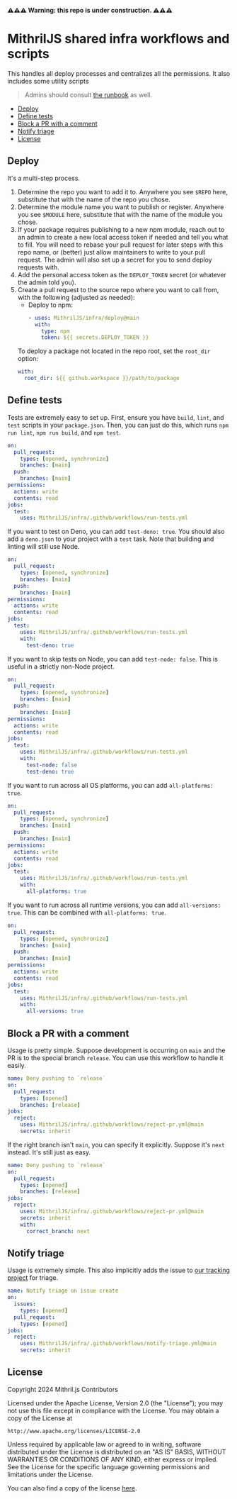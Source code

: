 **⚠⚠⚠ Warning: this repo is under construction. ⚠⚠⚠**

# MithrilJS shared infra workflows and scripts

This handles all deploy processes and centralizes all the permissions. It also includes some utility scripts

> Admins should consult [the runbook](./RUNBOOK.md) as well.

- [Deploy](#deploy)
- [Define tests](#define-tests)
- [Block a PR with a comment](#block-a-pr-with-a-comment)
- [Notify triage](#notify-triage)
- [License](#license)

## Deploy

It's a multi-step process.

1. Determine the repo you want to add it to. Anywhere you see `$REPO` here, substitute that with the name of the repo you chose.
2. Determine the module name you want to publish or register. Anywhere you see `$MODULE` here, substitute that with the name of the module you chose.
3. If your package requires publishing to a new npm module, reach out to an admin to create a new local access token if needed and tell you what to fill. You will need to rebase your pull request for later steps with this repo name, or (better) just allow maintainers to write to your pull request. The admin will also set up a secret for you to send deploy requests with.
4. Add the personal access token as the `DEPLOY_TOKEN` secret (or whatever the admin told you).
5. Create a pull request to the source repo where you want to call from, with the following (adjusted as needed):
   - Deploy to npm:
     ```yml
     - uses: MithrilJS/infra/deploy@main
       with:
         type: npm
         token: ${{ secrets.DEPLOY_TOKEN }}
     ```
   To deploy a package not located in the repo root, set the `root_dir` option:
   ```yml
   with:
     root_dir: ${{ github.workspace }}/path/to/package
   ```

## Define tests

Tests are extremely easy to set up. First, ensure you have `build`, `lint`, and `test` scripts in your `package.json`. Then, you can just do this, which runs `npm run lint`, `npm run build`, and `npm test`.

```yml
on:
  pull_request:
    types: [opened, synchronize]
    branches: [main]
  push:
    branches: [main]
permissions:
  actions: write
  contents: read
jobs:
  test:
    uses: MithrilJS/infra/.github/workflows/run-tests.yml
```

If you want to test on Deno, you can add `test-deno: true`. You should also add a `deno.json` to your project with a `test` task. Note that building and linting will still use Node.

```yml
on:
  pull_request:
    types: [opened, synchronize]
    branches: [main]
  push:
    branches: [main]
permissions:
  actions: write
  contents: read
jobs:
  test:
    uses: MithrilJS/infra/.github/workflows/run-tests.yml
    with:
      test-deno: true
```

If you want to skip tests on Node, you can add `test-node: false`. This is useful in a strictly non-Node project.

```yml
on:
  pull_request:
    types: [opened, synchronize]
    branches: [main]
  push:
    branches: [main]
permissions:
  actions: write
  contents: read
jobs:
  test:
    uses: MithrilJS/infra/.github/workflows/run-tests.yml
    with:
      test-node: false
      test-deno: true
```

If you want to run across all OS platforms, you can add `all-platforms: true`.

```yml
on:
  pull_request:
    types: [opened, synchronize]
    branches: [main]
  push:
    branches: [main]
permissions:
  actions: write
  contents: read
jobs:
  test:
    uses: MithrilJS/infra/.github/workflows/run-tests.yml
    with:
      all-platforms: true
```

If you want to run across all runtime versions, you can add `all-versions: true`. This can be combined with `all-platforms: true`.

```yml
on:
  pull_request:
    types: [opened, synchronize]
    branches: [main]
  push:
    branches: [main]
permissions:
  actions: write
  contents: read
jobs:
  test:
    uses: MithrilJS/infra/.github/workflows/run-tests.yml
    with:
      all-versions: true
```

## Block a PR with a comment

Usage is pretty simple. Suppose development is occurring on `main` and the PR is to the special branch `release`. You can use this workflow to handle it easily.

```yml
name: Deny pushing to `release`
on:
  pull_request:
    types: [opened]
    branches: [release]
jobs:
  reject:
    uses: MithrilJS/infra/.github/workflows/reject-pr.yml@main
    secrets: inherit
```

If the right branch isn't `main`, you can specify it explicitly. Suppose it's `next` instead. It's still just as easy.

```yml
name: Deny pushing to `release`
on:
  pull_request:
    types: [opened]
    branches: [release]
jobs:
  reject:
    uses: MithrilJS/infra/.github/workflows/reject-pr.yml@main
    secrets: inherit
    with:
      correct_branch: next
```

## Notify triage

Usage is extremely simple. This also implicitly adds the issue to [our tracking project](https://github.com/orgs/MithrilJS/projects/2) for triage.

```yml
name: Notify triage on issue create
on:
  issues:
    types: [opened]
  pull_request:
    types: [opened]
jobs:
  reject:
    uses: MithrilJS/infra/.github/workflows/notify-triage.yml@main
    secrets: inherit
```

## License

Copyright 2024 Mithril.js Contributors

Licensed under the Apache License, Version 2.0 (the "License");
you may not use this file except in compliance with the License.
You may obtain a copy of the License at

    http://www.apache.org/licenses/LICENSE-2.0

Unless required by applicable law or agreed to in writing, software
distributed under the License is distributed on an "AS IS" BASIS,
WITHOUT WARRANTIES OR CONDITIONS OF ANY KIND, either express or implied.
See the License for the specific language governing permissions and
limitations under the License.

You can also find a copy of the license [here](./LICENSE).
